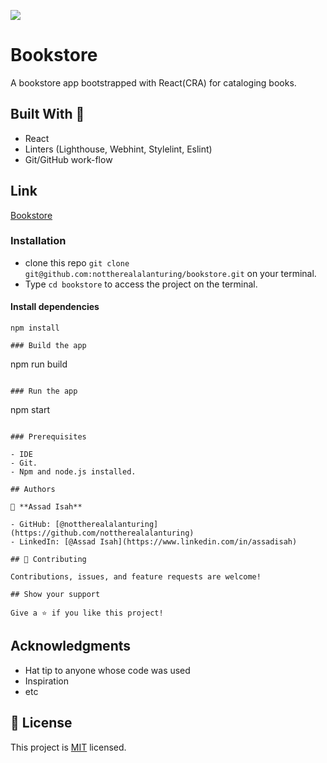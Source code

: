 ![](https://img.shields.io/badge/Microverse-blueviolet)

# Bookstore

A bookstore app bootstrapped with React(CRA) for cataloging books.

## Built With 🔨

- React
- Linters (Lighthouse, Webhint, Stylelint, Eslint)
- Git/GitHub work-flow

## Link
[Bookstore](https://sunny-kashata-4f8ce3.netlify.app/)

### Installation

- clone this repo `git clone git@github.com:nottherealalanturing/bookstore.git` on your terminal.
- Type `cd bookstore` to access the project on the terminal.

#### Install dependencies

```
npm install

### Build the app

```

npm run build

```

### Run the app

```

npm start

```

### Prerequisites

- IDE
- Git.
- Npm and node.js installed.

## Authors

👤 **Assad Isah**

- GitHub: [@nottherealalanturing](https://github.com/nottherealalanturing)
- LinkedIn: [@Assad Isah](https://www.linkedin.com/in/assadisah)

## 🤝 Contributing

Contributions, issues, and feature requests are welcome!

## Show your support

Give a ⭐️ if you like this project!
```

## Acknowledgments

- Hat tip to anyone whose code was used
- Inspiration
- etc

## 📝 License

This project is [MIT](./MIT.md) licensed.
